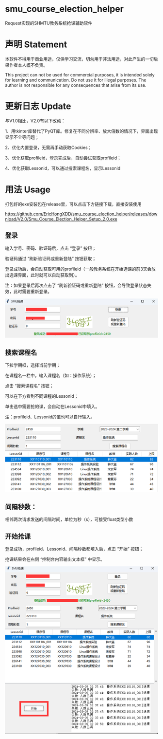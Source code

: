 # smu_course_election_helper
Request实现的SHMTU教务系统抢课辅助软件

# 声明 Statement
本软件不得用于商业用途，仅供学习交流，切勿用于非法用途，对此产生的一切后果作者本人概不负责。

This project can not be used for commercial purposes, it is intended solely for learning and communication. Do not use it for illegal purposes. The author is not responsible for any consequences that arise from its use.

# 更新日志 Update

与V1.0相比，V2.0有以下改动：

1、用tkinter库替代了PyQT库。修复在不同分辨率、放大倍数的情况下，界面出现显示不全等问题；

2、优化内置登录，无需再手动获取Cookies；

3、优化获取profileid，登录完成后，自动尝试获取profileid；

4、优化获取Lessonid，可以通过搜索课程名，显示Lessonid

# 用法 Usage

打包好的exe安装包在release里，可以点击下方链接下载，直接安装使用

https://github.com/EricHongXDD/smu_course_election_helper/releases/download/V2.0/Smu_Course_Election_Helper_Setup_2.0.exe

## 登录

输入学号、密码、验证码后，点击 “登录” 按钮；

验证码通过 “刷新验证码或重新登陆” 按钮获取；

登录成功后，会自动获取可用的profileid（一般教务系统在开始选课的前3天会放出选课界面，此时就可以自动获取到）。

注：如果登录后再次点击了 “刷新验证码或重新登陆” 按钮，会导致登录状态失效，此时需要重新登录。

<img src="img/pic1.png" alt="pic1" style="zoom:100%;" />

## 搜索课程名

下拉学期框，选择当前学期；

在课程名一栏中，输入课程名（如：操作系统）；

点击 “搜索课程名” 按钮；

可以在下方看到不同课程的Lessonid；

单击选中需要抢的课，会自动在Lessonid中填入。

注：profileid、Lessonid的值也可以自行输入。

<img src="img/pic2.png" alt="pic2" style="zoom:100%;" />

## 间隔秒数：

相邻两次请求发送的间隔时间，单位为秒（s），可接受float类型小数

## 开始抢课

登录成功，profileid、Lessonid、间隔秒数都填入后，点击 “开始” 按钮；

抢课结果会在右侧 “控制台内容输出文本框” 中显示。

<img src="img/pic3.png" alt="pic3" style="zoom:100%;" />
